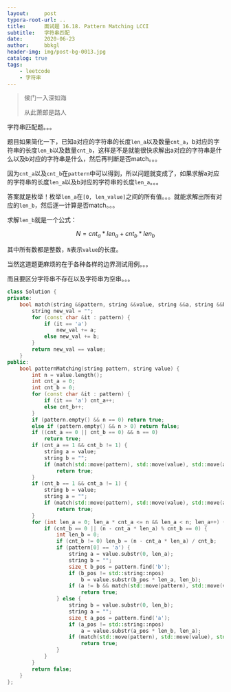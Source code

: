 ```yaml
---
layout:     post
typora-root-url: ..
title:      面试题 16.18. Pattern Matching LCCI
subtitle:   字符串匹配
date:       2020-06-23
author:     bbkgl
header-img: img/post-bg-0013.jpg
catalog: true
tags:
    - leetcode
    - 字符串
---
```


> 侯门一入深如海
>
> 从此萧郎是路人

字符串匹配题。。。

题目如果简化一下，已知a对应的字符串的长度`len_a`以及数量`cnt_a`，b对应的字符串的长度`len_b`以及数量`cnt_b`，这样是不是就能很快求解出a对应的字符串是什么以及b对应的字符串是什么，然后再判断是否match。。。

因为`cnt_a`以及`cnt_b`在`pattern`中可以得到，所以问题就变成了，如果求解a对应的字符串的长度`len_a`以及b对应的字符串的长度`len_a`。。。

答案就是枚举！枚举`len_a`在`[0, len_value]`之间的所有值。。。就能求解出所有对应的`len_b`，然后逐一计算是否match。。。

求解`len_b`就是一个公式：

$$
N = cnt_a * len_a + cnt_b * len_b
$$

其中所有数都是整数，`N`表示`value`的长度。

当然这道题更麻烦的在于各种各样的边界测试用例。。。

而且要区分字符串不存在以及字符串为空串。。。

```cpp
class Solution {
private:
    bool match(string &&pattern, string &&value, string &&a, string &&b) {
        string new_val = "";
        for (const char &it : pattern) {
            if (it == 'a')
                new_val += a;
            else new_val += b;
        }
        return new_val == value;
    }
public:
    bool patternMatching(string pattern, string value) {
        int n = value.length();
        int cnt_a = 0;
        int cnt_b = 0;
        for (const char &it : pattern) {
            if (it == 'a') cnt_a++;
            else cnt_b++;
        }
        if (pattern.empty() && n == 0) return true;
        else if (pattern.empty() && n > 0) return false;
        if ((cnt_a == 0 || cnt_b == 0) && n == 0)
            return true;
        if (cnt_a == 1 && cnt_b != 1) {
            string a = value;
            string b = "";
            if (match(std::move(pattern), std::move(value), std::move(a), std::move(b)))
                return true;
        }
        if (cnt_b == 1 && cnt_a != 1) {
            string b = value;
            string a = "";
            if (match(std::move(pattern), std::move(value), std::move(a), std::move(b)))
                return true;
        }
        for (int len_a = 0; len_a * cnt_a <= n && len_a < n; len_a++) {
            if (cnt_b == 0 || (n - cnt_a * len_a) % cnt_b == 0) {
                int len_b = 0;
                if (cnt_b != 0) len_b = (n - cnt_a * len_a) / cnt_b;
                if (pattern[0] == 'a') {
                    string a = value.substr(0, len_a);
                    string b = "";
                    size_t b_pos = pattern.find('b');
                    if (b_pos != std::string::npos)
                        b = value.substr(b_pos * len_a, len_b);
                    if (a != b && match(std::move(pattern), std::move(value), std::move(a), std::move(b)))
                        return true;
                } else {
                    string b = value.substr(0, len_b);
                    string a = "";
                    size_t a_pos = pattern.find('a');
                    if (a_pos != std::string::npos)
                        a = value.substr(a_pos * len_b, len_a);
                    if (match(std::move(pattern), std::move(value), std::move(a), std::move(b)))
                        return true;
                }
            }
        }
        return false;
    }
};
```


